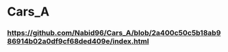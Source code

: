 # Cars_A
### https://github.com/Nabid96/Cars_A/blob/2a400c50c5b18ab986914b02a0df9cf68ded409e/index.html
